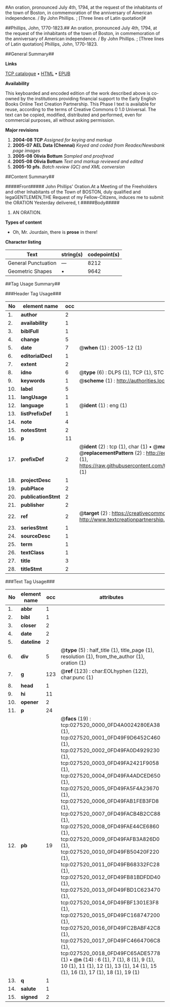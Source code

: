 #An oration, pronounced July 4th, 1794, at the request of the inhabitants of the town of Boston, in commemoration of the anniversary of American independence. / By John Phillips. ; [Three lines of Latin quotation]#

##Phillips, John, 1770-1823.##
An oration, pronounced July 4th, 1794, at the request of the inhabitants of the town of Boston, in commemoration of the anniversary of American independence. / By John Phillips. ; [Three lines of Latin quotation]
Phillips, John, 1770-1823.

##General Summary##

**Links**

[TCP catalogue](http://www.ota.ox.ac.uk/tcp/)  • 
[HTML](http://tei.it.ox.ac.uk/tcp/Texts-HTML/free/N20/N20952.html)  • 
[EPUB](http://tei.it.ox.ac.uk/tcp/Texts-EPUB/free/N20/N20952.epub)

**Availability**

This keyboarded and encoded edition of the
	       work described above is co-owned by the institutions
	       providing financial support to the Early English Books
	       Online Text Creation Partnership. This Phase I text is
	       available for reuse, according to the terms of Creative
	       Commons 0 1.0 Universal. The text can be copied,
	       modified, distributed and performed, even for
	       commercial purposes, all without asking permission.

**Major revisions**

1. __2004-08__ __TCP__ *Assigned for keying and markup*
1. __2005-07__ __AEL Data (Chennai)__ *Keyed and coded from Readex/Newsbank page images*
1. __2005-08__ __Olivia Bottum__ *Sampled and proofread*
1. __2005-08__ __Olivia Bottum__ *Text and markup reviewed and edited*
1. __2005-10__ __pfs.__ *Batch review (QC) and XML conversion*

##Content Summary##

#####Front#####
John Phillips' Oration.At a Meeting of the Freeholders and other Inhabitants of the Town of BOSTON, duly qualified and legaGENTLEMEN,THE Request of my Fellow-Citizens, induces me to submit the ORATION Yesterday delivered, t
#####Body#####

1. AN ORATION.

**Types of content**

  * Oh, Mr. Jourdain, there is **prose** in there!

**Character listing**


|Text|string(s)|codepoint(s)|
|---|---|---|
|General Punctuation|—|8212|
|Geometric Shapes|▪|9642|

##Tag Usage Summary##

###Header Tag Usage###

|No|element name|occ|attributes|
|---|---|---|---|
|1.|__author__|2||
|2.|__availability__|1||
|3.|__biblFull__|1||
|4.|__change__|5||
|5.|__date__|7| @__when__ (1) : 2005-12 (1)|
|6.|__editorialDecl__|1||
|7.|__extent__|2||
|8.|__idno__|6| @__type__ (6) : DLPS (1), TCP (1), STC (1), NOTIS (1), IMAGE-SET (1), EVANS-CITATION (1)|
|9.|__keywords__|1| @__scheme__ (1) : http://authorities.loc.gov/ (1)|
|10.|__label__|5||
|11.|__langUsage__|1||
|12.|__language__|1| @__ident__ (1) : eng (1)|
|13.|__listPrefixDef__|1||
|14.|__note__|4||
|15.|__notesStmt__|2||
|16.|__p__|11||
|17.|__prefixDef__|2| @__ident__ (2) : tcp (1), char (1)  •  @__matchPattern__ (2) : ([0-9\-]+):([0-9IVX]+) (1), (.+) (1)  •  @__replacementPattern__ (2) : http://eebo.chadwyck.com/downloadtiff?vid=$1&page=$2 (1), https://raw.githubusercontent.com/textcreationpartnership/Texts/master/tcpchars.xml#$1 (1)|
|18.|__projectDesc__|1||
|19.|__pubPlace__|2||
|20.|__publicationStmt__|2||
|21.|__publisher__|2||
|22.|__ref__|2| @__target__ (2) : https://creativecommons.org/publicdomain/zero/1.0/ (1), http://www.textcreationpartnership.org/docs/. (1)|
|23.|__seriesStmt__|1||
|24.|__sourceDesc__|1||
|25.|__term__|1||
|26.|__textClass__|1||
|27.|__title__|3||
|28.|__titleStmt__|2||


###Text Tag Usage###

|No|element name|occ|attributes|
|---|---|---|---|
|1.|__abbr__|1||
|2.|__bibl__|1||
|3.|__closer__|2||
|4.|__date__|2||
|5.|__dateline__|2||
|6.|__div__|5| @__type__ (5) : half_title (1), title_page (1), resolution (1), from_the_author (1), oration (1)|
|7.|__g__|123| @__ref__ (123) : char:EOLhyphen (122), char:punc (1)|
|8.|__head__|1||
|9.|__hi__|11||
|10.|__opener__|2||
|11.|__p__|24||
|12.|__pb__|19| @__facs__ (19) : tcp:027520_0000_0FD4A0024280EA38 (1), tcp:027520_0001_0FD49F9D6452C460 (1), tcp:027520_0002_0FD49FA0D4929230 (1), tcp:027520_0003_0FD49FA2421F9058 (1), tcp:027520_0004_0FD49FA4ADCED650 (1), tcp:027520_0005_0FD49FA5F4A23670 (1), tcp:027520_0006_0FD49FAB1FEB3FD8 (1), tcp:027520_0007_0FD49FACB4B2CC88 (1), tcp:027520_0008_0FD49FAE44CE6860 (1), tcp:027520_0009_0FD49FAFB3A826D0 (1), tcp:027520_0010_0FD49FB50420F220 (1), tcp:027520_0011_0FD49FB68332FC28 (1), tcp:027520_0012_0FD49FB81BDFDD40 (1), tcp:027520_0013_0FD49FBD1C623470 (1), tcp:027520_0014_0FD49FBF1301E3F8 (1), tcp:027520_0015_0FD49FC168747200 (1), tcp:027520_0016_0FD49FC2BABF42C8 (1), tcp:027520_0017_0FD49FC4664706C8 (1), tcp:027520_0018_0FD49FC65ADE5778 (1)  •  @__n__ (14) : 6 (1), 7 (1), 8 (1), 9 (1), 10 (1), 11 (1), 12 (1), 13 (1), 14 (1), 15 (1), 16 (1), 17 (1), 18 (1), 19 (1)|
|13.|__q__|1||
|14.|__salute__|1||
|15.|__signed__|2||
